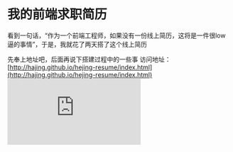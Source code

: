 # 我的前端求职简历

看到一句话，“作为一个前端工程师，如果没有一份线上简历，这将是一件很low逼的事情”，于是，我就花了两天搭了这个线上简历

先奉上地址吧，后面再说下搭建过程中的一些事
访问地址：[http://hajing.github.io/hejing-resume/index.html](http://hajing.github.io/hejing-resume/index.html)
![我的简历首页](http://hajing.github.io/hejing-resume/index.html)


